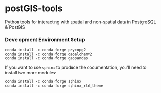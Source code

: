# postGIS-tools
Python tools for interacting with spatial and non-spatial 
data in PostgreSQL &amp; PostGIS

### Development Environment Setup
```shell script
conda install -c conda-forge psycopg2
conda install -c conda-forge geoalchemy2
conda install -c conda-forge geopandas
```

If you want to use ``sphinx`` to produce the documentation, 
you'll need to install two more modules:
```shell script
conda install -c conda-forge sphinx
conda install -c conda-forge sphinx_rtd_theme
```